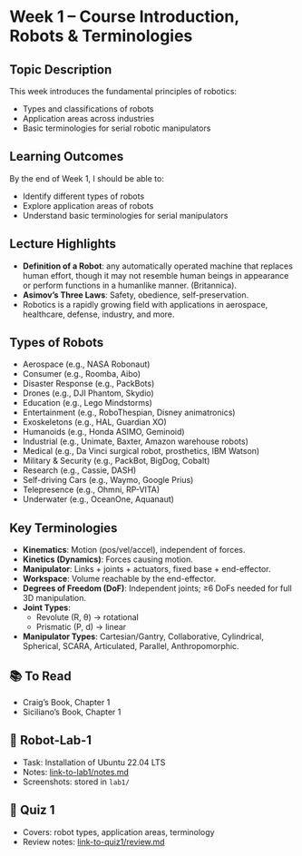 # Week 1 – Course Introduction, Robots & Terminologies

## Topic Description
This week introduces the fundamental principles of robotics:
- Types and classifications of robots
- Application areas across industries
- Basic terminologies for serial robotic manipulators

## Learning Outcomes
By the end of Week 1, I should be able to:
- Identify different types of robots
- Explore application areas of robots
- Understand basic terminologies for serial manipulators

## Lecture Highlights
- **Definition of a Robot**: any automatically operated machine that replaces human effort, though it may not resemble human beings in appearance or perform functions in a humanlike manner. (Britannica).  
- **Asimov’s Three Laws**: Safety, obedience, self-preservation.  
- Robotics is a rapidly growing field with applications in aerospace, healthcare, defense, industry, and more.

## Types of Robots
- Aerospace (e.g., NASA Robonaut)  
- Consumer (e.g., Roomba, Aibo)  
- Disaster Response (e.g., PackBots)  
- Drones (e.g., DJI Phantom, Skydio)  
- Education (e.g., Lego Mindstorms)  
- Entertainment (e.g., RoboThespian, Disney animatronics)  
- Exoskeletons (e.g., HAL, Guardian XO)  
- Humanoids (e.g., Honda ASIMO, Geminoid)  
- Industrial (e.g., Unimate, Baxter, Amazon warehouse robots)  
- Medical (e.g., Da Vinci surgical robot, prosthetics, IBM Watson)  
- Military & Security (e.g., PackBot, BigDog, Cobalt)  
- Research (e.g., Cassie, DASH)  
- Self-driving Cars (e.g., Waymo, Google Prius)  
- Telepresence (e.g., Ohmni, RP-VITA)  
- Underwater (e.g., OceanOne, Aquanaut)

## Key Terminologies
- **Kinematics**: Motion (pos/vel/accel), independent of forces.  
- **Kinetics (Dynamics)**: Forces causing motion.  
- **Manipulator**: Links + joints + actuators, fixed base + end-effector.  
- **Workspace**: Volume reachable by the end-effector.  
- **Degrees of Freedom (DoF)**: Independent joints; ≥6 DoFs needed for full 3D manipulation.  
- **Joint Types**:   
  - Revolute (R, θ) → rotational  
  - Prismatic (P, d) → linear  
- **Manipulator Types**: Cartesian/Gantry, Collaborative, Cylindrical, Spherical, SCARA, Articulated, Parallel, Anthropomorphic.


## 📚 To Read
- Craig’s Book, Chapter 1
- Siciliano’s Book, Chapter 1

## 🧪 Robot-Lab-1
- Task: Installation of Ubuntu 22.04 LTS  
- Notes: [link-to-lab1/notes.md](lab1/notes.md)  
- Screenshots: stored in `lab1/`

## 📝 Quiz 1
- Covers: robot types, application areas, terminology  
- Review notes: [link-to-quiz1/review.md](quiz1/review.md)

